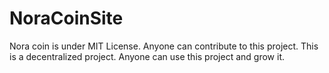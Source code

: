 # NoraCoinSite 
Nora coin is under MIT License. Anyone can contribute to this project. This is a decentralized project. Anyone can use this project and grow it. 
